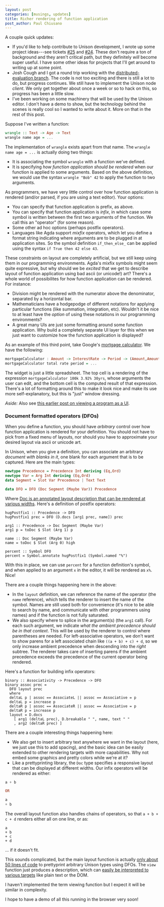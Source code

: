```yaml
---
layout: post
categories: [musings, updates]
title: Richer rendering of function application
post_author: Paul Chiusano
---
```


A couple quick updates:

* If you'd like to help contribute to Unison development, I wrote up some project ideas---see tickets [#25](https://github.com/unisonweb/platform/issues/25) and [#24](https://github.com/unisonweb/platform/issues/25). These don't require a ton of background and they aren't critical path, but they definitely _will_ become super useful. I have some other ideas for projects that I'll get around to writing up at some point.
* Josh Cough and I got a round trip working with the [distributed-evaluation branch](https://github.com/unisonweb/platform/blob/topic/distributed-evaluation/node/src/Unison/Runtime/Remoting.hs). The code is not too exciting and there is still a lot to do, but progress continues. We still have to implement the Unison node _client_. We only get together about once a week or so to hack on this, so progress has been a little slow.
* I've been working on some machinery that will be used by the Unison editor. I don't have a demo to show, but the technology behind the scenes is really cool so I wanted to write about it. More on that in the rest of this post.

Suppose I've written a function:

```Haskell
wrangle :: Text -> Age -> Text
wrangle name age = ...
```

The implementation of `wrangle` exists apart from that name. The `wrangle name age = ...` is actually doing two things:

* It is associating the symbol `wrangle` with a function we've defined.
* It is specifying _how function application should be rendered_ when our function is applied to some arguments. Based on the above definition, we would use the syntax `wrangle "Bob" 42` to apply the function to two arguments.

As programmers, we have very little control over how function application is rendered (and/or parsed, if you are using a text editor). Your options:

* You can specify that function application is prefix, as above.
* You can specify that function application is _infix_, in which case some symbol is written between the first two arguments of the function. We call this an "operator" (for some reason).
* Some other ad hoc options (perhaps postfix operators).
* Languages like Agda support _mixfix_ operators, which let you define a format string indicating where arguments are to be plugged in at application sites. So the symbol definition `if_then_else_` can be applied using the syntax `if True then 42 else 43`.

These constraints on layout are completely artificial, but we still keep using them in our programming environments. Agda's mixfix symbols might seem quite expressive, but why should we be _excited_ that we get to describe layout of function application using bad ascii (or unicode!) art? There's a whole world of possibilites for how function application can be rendered. For instance:

* Division might be rendered with the numerator above the denominator, separated by a horizontal bar.
* Mathematicians have a hodgepodge of different notations for applying particular functions (like summation, integration, etc). Wouldn't it be nice to at least have the _option_ of using these notations in our programming environments?
* A great many UIs are just some formatting around some function application. Why build a completely separate UI layer for this when we just want to customize how the function application is displayed?

As an example of this third point, take Google's [mortgage calculator](https://encrypted.google.com/search?hl=en&q=mortgage%20calculator). We have the following:

```Haskell
mortgageCalculator : Amount -> InterestRate -> Period -> (Amount,Amount)
mortgageCalculator total rate period = ...
```

The widget is just a little spreadsheet. The top cell is a rendering of the expression `mortgageCalculator 100k 3.92% 30yrs`, whose arguments the user can edit, and the bottom cell is the computed result of that expression. There's a lot of formatting around this to make it look nice and make its use more self-explanatory, but this is "just" window dressing.

_Aside:_ Also see [this earlier post on viewing a program as a UI](https://pchiusano.github.io/2014-11-13/program-as-ui.html).

### Document formatted operators (DFOs)

When you define a function, you should have _arbitrary_ control over how function application is rendered for your definition. You should not have to pick from a fixed menu of layouts, nor should you have to approximate your desired layout via ascii or unicode art.

In Unison, when you give a definition, you can associate an arbitrary _document with blanks in it_, one blank for each argument that is to be captured. Here are the main types:

```Haskell
newtype Precedence = Precedence Int deriving (Eq,Ord)
newtype Var = Arg Int deriving (Eq,Ord)
data Segment = Slot Var Precedence | Text Text

data DFO = DFO (Doc Segment (Maybe Var)) Precedence
```

Where [Doc is an annotated layout description that can be rendered at various widths](https://github.com/unisonweb/platform/blob/topic/views/shared/src/Unison/Doc.hs). Here's a definition of postfix operators:

```
hugPostfix1 :: Precedence -> DFO
hugPostfix1 prec = DFO (D.docs [arg1 prec, name]) prec

arg1 :: Precedence -> Doc Segment (Maybe Var)
arg1 p = toDoc $ Slot (Arg 1) p

name :: Doc Segment (Maybe Var)
name = toDoc $ Slot (Arg 0) high

percent :: Symbol DFO
percent = Symbol.annotate hugPostfix1 (Symbol.named "%")
```

With this in place, we can use `percent` for a function definition's symbol, and when applied to an argument `x` in the editor, it will be rendered as `x%`. Nice!

There are a couple things happening here in the above:

* In the `layout` definition, we can reference the name of the operator (the `name` reference), which tells the renderer to insert the name of the symbol. Names are still used both for convenience (it's nice to be able to search by name, and communicate with other programmers using names) and if the function is not fully saturated.
* We also specify where to splice in the argument(s) (the `arg1` call). For each such argument, we indicate _what the ambient precedence should be in that context_. This will be used by the renderer to control where parentheses are needed. For left-associative operators, we don't want to show parens for a left associated chain like `((a + b) + c) + d`, so we only increase ambient precedence when descending into the _right_ subtree. The renderer takes care of inserting parens if the ambient precedence exceeds the precedence of the current operator being rendered.

Here's a function for building infix operators:

```
binary :: Associativity -> Precedence -> DFO
binary assoc prec =
  DFO layout prec
  where
  deltaL p | assoc == AssociateL || assoc == Associative = p
  deltaL p = increase p
  deltaR p | assoc == AssociateR || assoc == Associative = p
  deltaR p = increase p
  layout = D.docs
    [ arg1 (deltaL prec), D.breakable " ", name, text " "
    , arg2 (deltaR prec) ]
```

There are a couple interesting things happening here:

* We also get to insert arbitrary text anywhere we want in the layout (here, we just use this to add spacing), and the basic idea can be easily extended to other rendering targets with more capabilities. Why not embed some graphics and pretty colors while we're at it?
* Like a prettyprinting library, the `Doc` type specifies a responsive layout that can be displayed at different widths. Our infix operators will be rendered as either:

``` Haskell
a + b

OR

a
+ b
```

The overall layout function also handles chains of operators, so that `a + b + c + d` renders either all on one line, or as:

```
a
+ b
+ c
+ d
```

... if it doesn't fit.

This sounds complicated, but the main layout function is actually [only about 50 lines of code](https://github.com/unisonweb/platform/blob/topic/views/shared/src/Unison/Type.hs#L199) to prettyprint arbitrary Unison types using DFOs. The `view` function just produces a description, which can [easily be interpreted to various targets](https://github.com/unisonweb/platform/blob/topic/views/shared/src/Unison/Doc.hs#L252) like plain text or the DOM.

I haven't implemented the term viewing function but I expect it will be similar in complexity.

I hope to have a demo of all this running in the browser very soon!
